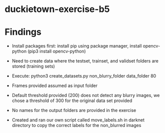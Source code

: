 # duckietown-exercise-b5

# Findings

- Install packages first: install pip using package manager, install opencv-python (pip3 install opencv-python)

- Need to create data where the testset, trainset, and validset folders are stored (training sets)

- Execute: python3 create_datasets.py non_blurry_folder data_folder 80

- Frames provided assumed as input folder

- Default threshold provided (200) does not detect any blurry images, we chose a threshold of 300 for the original data set provided

- No names for the output folders are provided in the exercise
- Created and ran our own script called move_labels.sh in darknet directory to copy the correct labels for the non_blurred images

